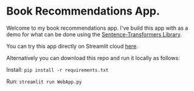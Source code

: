 # Book Recommendations App.

Welcome to my book recommendations app. I've build this app with as a demo for what can be done using the [Sentence-Transformers Library](https://www.sbert.net/).

You can try this app directly on Streamlit cloud [here](https://share.streamlit.io/dmancevo/bookrecommender/main/WebApp.py).

Alternatively you can download this repo and run it locally as follows:

Install:
`pip install -r requirements.txt`

Run: `streamlit run WebApp.py`
